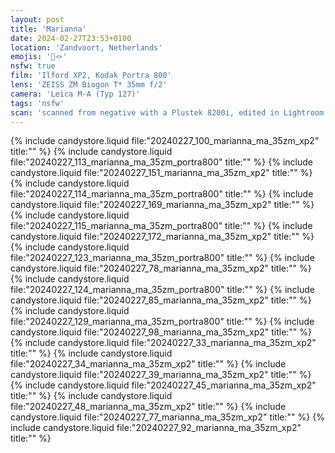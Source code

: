```yaml
---
layout: post
title: 'Marianna'
date: 2024-02-27T23:53+0100
location: 'Zandvoort, Netherlands'
emojis: '🔞🪢'
nsfw: true
film: 'Ilford XP2, Kodak Portra 800'
lens: 'ZEISS ZM Biogon T* 35mm f/2'
camera: 'Leica M-A (Typ 127)'
tags: 'nsfw'
scan: 'scanned from negative with a Plustek 8200i, edited in Lightroom'
---
```


{% include candystore.liquid file:"20240227_100_marianna_ma_35zm_xp2" title:"" %}
{% include candystore.liquid file:"20240227_113_marianna_ma_35zm_portra800" title:"" %}
{% include candystore.liquid file:"20240227_151_marianna_ma_35zm_xp2" title:"" %}
{% include candystore.liquid file:"20240227_114_marianna_ma_35zm_portra800" title:"" %}
{% include candystore.liquid file:"20240227_169_marianna_ma_35zm_xp2" title:"" %}
{% include candystore.liquid file:"20240227_115_marianna_ma_35zm_portra800" title:"" %}
{% include candystore.liquid file:"20240227_172_marianna_ma_35zm_xp2" title:"" %}
{% include candystore.liquid file:"20240227_123_marianna_ma_35zm_portra800" title:"" %}
{% include candystore.liquid file:"20240227_78_marianna_ma_35zm_xp2" title:"" %}
{% include candystore.liquid file:"20240227_124_marianna_ma_35zm_portra800" title:"" %}
{% include candystore.liquid file:"20240227_85_marianna_ma_35zm_xp2" title:"" %}
{% include candystore.liquid file:"20240227_129_marianna_ma_35zm_portra800" title:"" %}
{% include candystore.liquid file:"20240227_98_marianna_ma_35zm_xp2" title:"" %}
{% include candystore.liquid file:"20240227_33_marianna_ma_35zm_xp2" title:"" %}
{% include candystore.liquid file:"20240227_34_marianna_ma_35zm_xp2" title:"" %}
{% include candystore.liquid file:"20240227_39_marianna_ma_35zm_xp2" title:"" %}
{% include candystore.liquid file:"20240227_45_marianna_ma_35zm_xp2" title:"" %}
{% include candystore.liquid file:"20240227_48_marianna_ma_35zm_xp2" title:"" %}
{% include candystore.liquid file:"20240227_77_marianna_ma_35zm_xp2" title:"" %}
{% include candystore.liquid file:"20240227_92_marianna_ma_35zm_xp2" title:"" %}